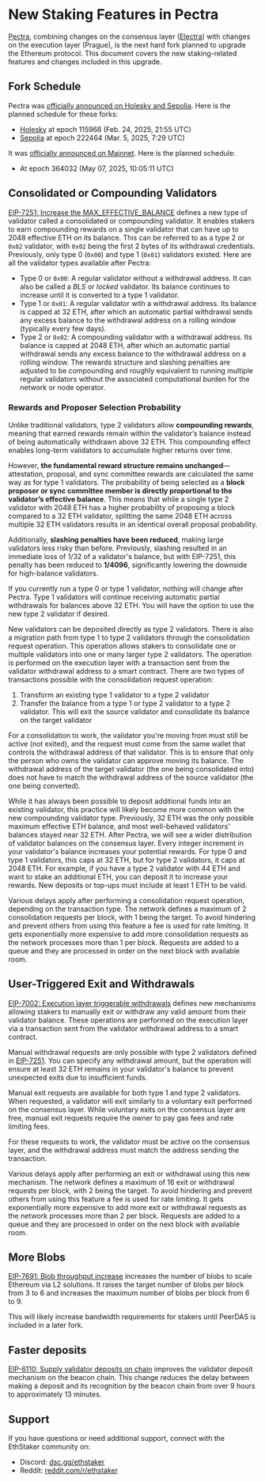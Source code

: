 # New Staking Features in Pectra

[Pectra](https://eips.ethereum.org/EIPS/eip-7600), combining changes on the consensus layer ([Electra](https://github.com/ethereum/consensus-specs/tree/dev/specs/electra)) with changes on the execution layer (Prague), is the next hard fork planned to upgrade the Ethereum protocol. This document covers the new staking-related features and changes included in this upgrade.

## Fork Schedule

Pectra was [officially announced on Holesky and Sepolia](https://blog.ethereum.org/2025/02/14/pectra-testnet-announcement). Here is the planned schedule for these forks:

- [Holesky](https://github.com/eth-clients/holesky) at epoch 115968 (Feb. 24, 2025, 21:55 UTC)
- [Sepolia](https://github.com/eth-clients/sepolia) at epoch 222464 (Mar. 5, 2025, 7:29 UTC)

It was [officially announced on Mainnet](https://blog.ethereum.org/2025/04/23/pectra-mainnet). Here is the planned schedule:

- At epoch 364032 (May 07, 2025, 10:05:11 UTC)

## Consolidated or Compounding Validators

[EIP-7251: Increase the MAX_EFFECTIVE_BALANCE](https://eips.ethereum.org/EIPS/eip-7251) defines a new type of validator called a consolidated or compounding validator. It enables stakers to earn compounding rewards on a single validator that can have up to 2048 effective ETH on its balance. This can be referred to as a type 2 or `0x02` validator, with `0x02` being the first 2 bytes of its withdrawal credentials. Previously, only type 0 (`0x00`) and type 1 (`0x01`) validators existed. Here are all the validator types available after Pectra:

- Type 0 or `0x00`: A regular validator without a withdrawal address. It can also be called a *BLS* or *locked* validator. Its balance continues to increase until it is converted to a type 1 validator.
- Type 1 or `0x01`: A regular validator with a withdrawal address. Its balance is capped at 32 ETH, after which an automatic partial withdrawal sends any excess balance to the withdrawal address on a rolling window (typically every few days).
- Type 2 or `0x02`: A compounding validator with a withdrawal address. Its balance is capped at 2048 ETH, after which an automatic partial withdrawal sends any excess balance to the withdrawal address on a rolling window. The rewards structure and slashing penalties are adjusted to be compounding and roughly equivalent to running multiple regular validators without the associated computational burden for the network or node operator.

### Rewards and Proposer Selection Probability

Unlike traditional validators, type 2 validators allow **compounding rewards**, meaning that earned rewards remain within the validator’s balance instead of being automatically withdrawn above 32 ETH. This compounding effect enables long-term validators to accumulate higher returns over time.  

However, **the fundamental reward structure remains unchanged**—attestation, proposal, and sync committee rewards are calculated the same way as for type 1 validators. The probability of being selected as a **block proposer or sync committee member is directly proportional to the validator’s effective balance**. This means that while a single type 2 validator with 2048 ETH has a higher probability of proposing a block compared to a 32 ETH validator, splitting the same 2048 ETH across multiple 32 ETH validators results in an identical overall proposal probability.  

Additionally, **slashing penalties have been reduced**, making large validators less risky than before. Previously, slashing resulted in an immediate loss of 1/32 of a validator's balance, but with EIP-7251, this penalty has been reduced to **1/4096**, significantly lowering the downside for high-balance validators.

If you currently run a type 0 or type 1 validator, nothing will change after Pectra. Type 1 validators will continue receiving automatic partial withdrawals for balances above 32 ETH. You will have the option to use the new type 2 validator if desired.

New validators can be deposited directly as type 2 validators. There is also a migration path from type 1 to type 2 validators through the consolidation request operation. This operation allows stakers to consolidate one or multiple validators into one or many larger type 2 validators. The operation is performed on the execution layer with a transaction sent from the validator withdrawal address to a smart contract. There are two types of transactions possible with the consolidation request operation:

1. Transform an existing type 1 validator to a type 2 validator
2. Transfer the balance from a type 1 or type 2 validator to a type 2 validator. This will exit the source validator and consolidate its balance on the target validator

For a consolidation to work, the validator you're moving from must still be active (not exited), and the request must come from the same wallet that controls the withdrawal address of that validator. This is to ensure that only the person who owns the validator can approve moving its balance. The withdrawal address of the target validator (the one being consolidated into) does not have to match the withdrawal address of the source validator (the one being converted).

While it has always been possible to deposit additional funds into an existing validator, this practice will likely become more common with the new compounding validator type. Previously, 32 ETH was the only possible maximum effective ETH balance, and most well-behaved validators' balances stayed near 32 ETH. After Pectra, we will see a wider distribution of validator balances on the consensus layer. Every integer increment in your validator's balance increases your potential rewards. For type 0 and type 1 validators, this caps at 32 ETH, but for type 2 validators, it caps at 2048 ETH. For example, if you have a type 2 validator with 44 ETH and want to stake an additional ETH, you can deposit it to increase your rewards. New deposits or top-ups must include at least 1 ETH to be valid.

Various delays apply after performing a consolidation request operation, depending on the transaction type. The network defines a maximum of 2 consolidation requests per block, with 1 being the target. To avoid hindering and prevent others from using this feature a fee is used for rate limiting. It gets exponentially more expensive to add more consolidation requests as the network processes more than 1 per block. Requests are added to a queue and they are processed in order on the next block with available room.

## User-Triggered Exit and Withdrawals

[EIP-7002: Execution layer triggerable withdrawals](https://eips.ethereum.org/EIPS/eip-7002) defines new mechanisms allowing stakers to manually exit or withdraw any valid amount from their validator balance. These operations are performed on the execution layer via a transaction sent from the validator withdrawal address to a smart contract.

Manual withdrawal requests are only possible with type 2 validators defined in [EIP-7251](#consolidated-or-compounding-validators). You can specify any withdrawal amount, but the operation will ensure at least 32 ETH remains in your validator's balance to prevent unexpected exits due to insufficient funds.

Manual exit requests are available for both type 1 and type 2 validators. When requested, a validator will exit similarly to a voluntary exit performed on the consensus layer. While voluntary exits on the consensus layer are free, manual exit requests require the owner to pay gas fees and rate limiting fees.

For these requests to work, the validator must be active on the consensus layer, and the withdrawal address must match the address sending the transaction.

Various delays apply after performing an exit or withdrawal using this new mechanism. The network defines a maximum of 16 exit or withdrawal requests per block, with 2 being the target. To avoid hindering and prevent others from using this feature a fee is used for rate limiting. It gets exponentially more expensive to add more exit or withdrawal requests as the network processes more than 2 per block. Requests are added to a queue and they are processed in order on the next block with available room.

## More Blobs

[EIP-7691: Blob throughput increase](https://eips.ethereum.org/EIPS/eip-7691) increases the number of blobs to scale Ethereum via L2 solutions. It raises the target number of blobs per block from 3 to 6 and increases the maximum number of blobs per block from 6 to 9.

This will likely increase bandwidth requirements for stakers until PeerDAS is included in a later fork.

## Faster deposits

[EIP-6110: Supply validator deposits on chain](https://eips.ethereum.org/EIPS/eip-6110) improves the validator deposit mechanism on the beacon chain. This change reduces the delay between making a deposit and its recognition by the beacon chain from over 9 hours to approximately 13 minutes.

## Support

If you have questions or need additional support, connect with the EthStaker community on:

* Discord: [dsc.gg/ethstaker](https://dsc.gg/ethstaker)
* Reddit: [reddit.com/r/ethstaker](https://www.reddit.com/r/ethstaker/)
